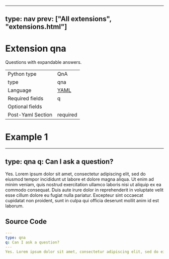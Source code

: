 



---
type: nav
prev: ["All extensions", "extensions.html"]
---





# Extension qna

Questions with expandable answers.




<table class="table"><tbody><td>Python type</td><td>QnA</td>
<tr></tr>
<td>type</td><td>qna</td>
<tr></tr>
<td>Language</td><td><a href="#">YAML</a></td>
<tr></tr>
<td>Required fields</td><td>q</td>
<tr></tr>
<td>Optional fields</td><td></td>
<tr></tr>
<td>Post-Yaml Section</td><td>required</td>
<tr></tr></tbody></table>






# Example 1

---
type: qna
q: Can I ask a question?
---
Yes. Lorem ipsum dolor sit amet, consectetur adipiscing elit, sed do eiusmod tempor incididunt ut labore et dolore magna aliqua. Ut enim ad minim veniam, quis nostrud exercitation ullamco laboris nisi ut aliquip ex ea commodo consequat. Duis aute irure dolor in reprehenderit in voluptate velit esse cillum dolore eu fugiat nulla pariatur. Excepteur sint occaecat cupidatat non proident, sunt in culpa qui officia deserunt mollit anim id est laborum.






## Source Code

```yaml
---
type: qna
q: Can I ask a question?
---
Yes. Lorem ipsum dolor sit amet, consectetur adipiscing elit, sed do eiusmod tempor incididunt ut labore et dolore magna aliqua. Ut enim ad minim veniam, quis nostrud exercitation ullamco laboris nisi ut aliquip ex ea commodo consequat. Duis aute irure dolor in reprehenderit in voluptate velit esse cillum dolore eu fugiat nulla pariatur. Excepteur sint occaecat cupidatat non proident, sunt in culpa qui officia deserunt mollit anim id est laborum.
```



